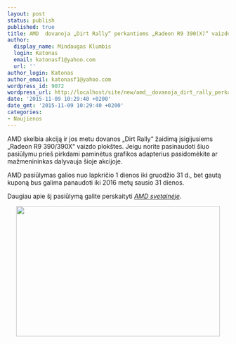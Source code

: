 ```yaml
---
layout: post
status: publish
published: true
title: AMD  dovanoja „Dirt Rally“ perkantiems „Radeon R9 390(X)“ vaizdo plokštes
author:
  display_name: Mindaugas Klumbis
  login: Katonas
  email: katonasf1@yahoo.com
  url: ''
author_login: Katonas
author_email: katonasf1@yahoo.com
wordpress_id: 9072
wordpress_url: http://localhost/site/new/amd__dovanoja_dirt_rally_perkantiems_radeon_r9_390x_vaizdo_plokstes_/
date: '2015-11-09 10:29:40 +0200'
date_gmt: '2015-11-09 10:29:40 +0200'
categories:
- Naujienos
---
```

<p>
	AMD skelbia akciją ir jos metu dovanos &bdquo;Dirt Rally&ldquo; žaidimą įsigijusiems &bdquo;Radeon R9 390/390X&ldquo; vaizdo plok&scaron;tes. Jeigu norite pasinaudoti &scaron;iuo pasiūlymu prie&scaron; pirkdami paminėtus grafikos adapterius pasidomėkite ar mažmenininkas dalyvauja &scaron;ioje akcijoje.</p>
<p>
	AMD pasiūlymas galios nuo lapkričio 1 dienos iki gruodžio 31 d., bet gautą kuponą bus galima panaudoti iki 2016 metų sausio 31 dienos.</p>
<p>
	Daugiau apie &scaron;į pasiūlymą galite perskaityti <em><a href="http://amd4u.eu/dirtrally/">AMD svetainėje</a></em>.&nbsp;</p>
<p style="text-align: center;">
	<img alt="" src="http://technews.lt/userfiles/amd giveaway dirt.PNG" style="width: 464px; height: 296px;" /></p>
